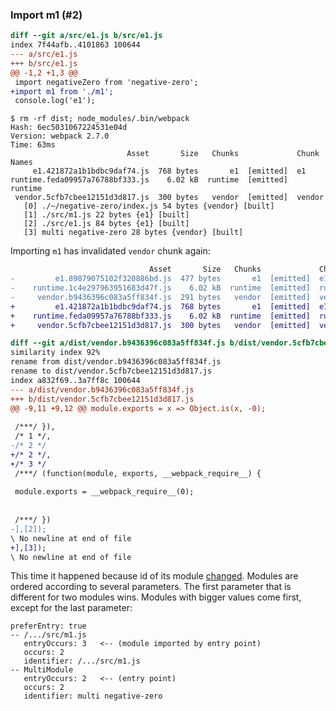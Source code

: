 ### Import m1 (#2)

```diff
diff --git a/src/e1.js b/src/e1.js
index 7f44afb..4101863 100644
--- a/src/e1.js
+++ b/src/e1.js
@@ -1,2 +1,3 @@
 import negativeZero from 'negative-zero';
+import m1 from './m1';
 console.log('e1');
```

    $ rm -rf dist; node_modules/.bin/webpack
    Hash: 6ec5031067224531e04d
    Version: webpack 2.7.0
    Time: 63ms
                              Asset       Size   Chunks             Chunk Names
         e1.421872a1b1bdbc9daf74.js  768 bytes       e1  [emitted]  e1
    runtime.feda09957a76788bf333.js    6.02 kB  runtime  [emitted]  runtime
     vendor.5cfb7cbee12151d3d817.js  300 bytes   vendor  [emitted]  vendor
       [0] ./~/negative-zero/index.js 54 bytes {vendor} [built]
       [1] ./src/m1.js 22 bytes {e1} [built]
       [2] ./src/e1.js 84 bytes {e1} [built]
       [3] multi negative-zero 28 bytes {vendor} [built]

Importing `m1` has invalidated `vendor` chunk again:

```diff
                               Asset       Size   Chunks             Chunk Names
-         e1.89079075102f320886bd.js  477 bytes       e1  [emitted]  e1
-    runtime.1c4e297963951683d47f.js    6.02 kB  runtime  [emitted]  runtime
-     vendor.b9436396c083a5ff834f.js  291 bytes   vendor  [emitted]  vendor
+         e1.421872a1b1bdbc9daf74.js  768 bytes       e1  [emitted]  e1
+    runtime.feda09957a76788bf333.js    6.02 kB  runtime  [emitted]  runtime
+     vendor.5cfb7cbee12151d3d817.js  300 bytes   vendor  [emitted]  vendor
```

```diff
diff --git a/dist/vendor.b9436396c083a5ff834f.js b/dist/vendor.5cfb7cbee12151d3d817.js
similarity index 92%
rename from dist/vendor.b9436396c083a5ff834f.js
rename to dist/vendor.5cfb7cbee12151d3d817.js
index a832f69..3a7ff8c 100644
--- a/dist/vendor.b9436396c083a5ff834f.js
+++ b/dist/vendor.5cfb7cbee12151d3d817.js
@@ -9,11 +9,12 @@ module.exports = x => Object.is(x, -0);
 
 /***/ }),
 /* 1 */,
-/* 2 */
+/* 2 */,
+/* 3 */
 /***/ (function(module, exports, __webpack_require__) {
 
 module.exports = __webpack_require__(0);
 
 
 /***/ })
-],[2]);
\ No newline at end of file
+],[3]);
\ No newline at end of file
```

This time it happened because id of its module [changed][1]. Modules are ordered according to several parameters. The first parameter that is different for two modules wins. Modules with bigger values come first, except for the last parameter:

```
preferEntry: true
-- /.../src/m1.js
   entryOccurs: 3   <-- (module imported by entry point)
   occurs: 2
   identifier: /.../src/m1.js
-- MultiModule
   entryOccurs: 2   <-- (entry point)
   occurs: 2
   identifier: multi negative-zero
```

[1]: https://github.com/webpack/webpack/blob/v2.7.0/lib/optimize/OccurrenceOrderPlugin.js#L51-L63
